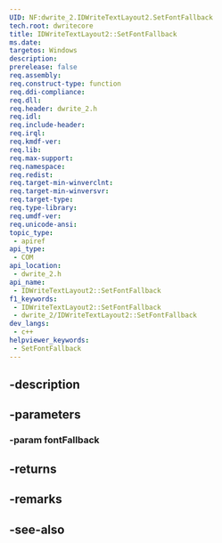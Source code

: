```yaml
---
UID: NF:dwrite_2.IDWriteTextLayout2.SetFontFallback
tech.root: dwritecore
title: IDWriteTextLayout2::SetFontFallback
ms.date: 
targetos: Windows
description: 
prerelease: false
req.assembly: 
req.construct-type: function
req.ddi-compliance: 
req.dll: 
req.header: dwrite_2.h
req.idl: 
req.include-header: 
req.irql: 
req.kmdf-ver: 
req.lib: 
req.max-support: 
req.namespace: 
req.redist: 
req.target-min-winverclnt: 
req.target-min-winversvr: 
req.target-type: 
req.type-library: 
req.umdf-ver: 
req.unicode-ansi: 
topic_type:
 - apiref
api_type:
 - COM
api_location:
 - dwrite_2.h
api_name:
 - IDWriteTextLayout2::SetFontFallback
f1_keywords:
 - IDWriteTextLayout2::SetFontFallback
 - dwrite_2/IDWriteTextLayout2::SetFontFallback
dev_langs:
 - c++
helpviewer_keywords:
 - SetFontFallback
---
```


## -description

## -parameters

### -param fontFallback

## -returns

## -remarks

## -see-also

